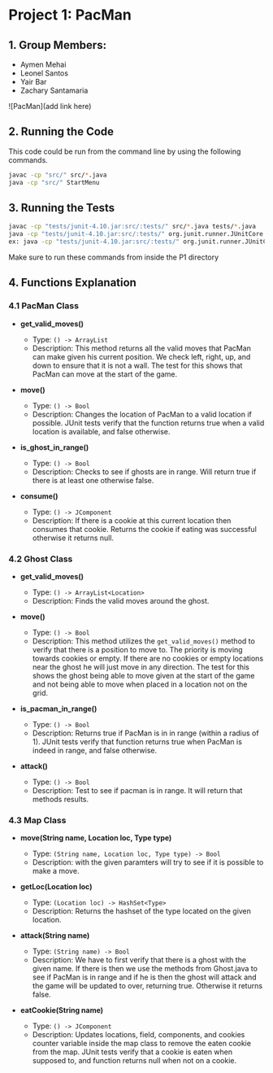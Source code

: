 # Project 1: PacMan
## 1. Group Members: 
 * Aymen Mehai
 * Leonel Santos 
 * Yair Bar
 * Zachary Santamaria

![PacMan](add link here)


## 2. Running the Code
This code could be run from the command line by using the following commands.
```bash
javac -cp "src/" src/*.java
java -cp "src/" StartMenu
```
## 3. Running the Tests
```bash
javac -cp "tests/junit-4.10.jar:src/:tests/" src/*.java tests/*.java
java -cp "tests/junit-4.10.jar:src/:tests/" org.junit.runner.JUnitCore testname
ex: java -cp "tests/junit-4.10.jar:src/:tests/" org.junit.runner.JUnitCore TestGhostMove
```
Make sure to run these commands from inside the P1 directory

## 4. Functions Explanation
### 4.1 PacMan Class
- **get_valid_moves()**
  + Type: `() -> ArrayList`
  + Description: This method returns all the valid moves that PacMan can make given his current position. We check left, right, up, and down to ensure that it is not a wall. The test for this shows that PacMan can move at the start of the game. 

- **move()**
  + Type: `() -> Bool`
  + Description: Changes the location of PacMan to a valid location if possible. JUnit tests verify that the function returns true when a valid location is available, and false otherwise.

- **is_ghost_in_range()**
  + Type: `() -> Bool`
  + Description: Checks to see if ghosts are in range. Will return true if there is at least one otherwise false.  
  
- **consume()**
  + Type: `() -> JComponent`
  + Description: If there is a cookie at this current location then consumes that cookie. Returns the cookie if eating was successful otherwise it returns null.
  
### 4.2 Ghost Class
- **get_valid_moves()**
  + Type: `() -> ArrayList<Location>`
  + Description: Finds the valid moves around the ghost.

- **move()**
  + Type: `() -> Bool`
  + Description: This method utilizes the `get_valid_moves()` method to verify that there is a position to move to. The priority is moving towards cookies or empty. If there are no cookies or empty locations near the ghost he will just move in any direction. The test for this shows the ghost being able to move given at the start of the game and not being able to move when placed in a location not on the grid.

- **is_pacman_in_range()**
  + Type: `() -> Bool`
  + Description: Returns true if PacMan is in in range (within a radius of 1). JUnit tests verify that function returns true when PacMan is indeed in range, and false otherwise.
 
- **attack()**
  + Type: `() -> Bool`
  + Description: Test to see if pacman is in range. It will return that methods results.

### 4.3 Map Class
- **move(String name, Location loc, Type type)**
  + Type: `(String name, Location loc, Type type) -> Bool`
  + Description: with the given paramters will try to see if it is possible to make a move. 

- **getLoc(Location loc)**
  + Type: `(Location loc) -> HashSet<Type>`
  + Description: Returns the hashset of the type located on the given location.

- **attack(String name)**
  + Type: `(String name) -> Bool`
  + Description: We have to first verify that there is a ghost with the given name. If there is then we use the methods from Ghost.java to see if PacMan is in range and if he is then the ghost will attack and the game will be updated to over, returning true. Otherwise it returns false. 
  
- **eatCookie(String name)**
  + Type: `() -> JComponent`
  + Description: Updates locations, field, components, and cookies counter variable inside the map class to remove the eaten cookie from the map. JUnit tests verify that a cookie is eaten when supposed to, and function returns null when not on a cookie.
